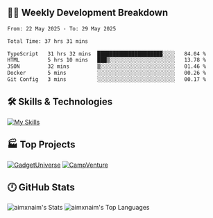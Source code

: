 

## 🧑‍💻 Weekly Development Breakdown

<!--START_SECTION:waka-->

```txt
From: 22 May 2025 - To: 29 May 2025

Total Time: 37 hrs 31 mins

TypeScript   31 hrs 32 mins  █████████████████████░░░░   84.04 %
HTML         5 hrs 10 mins   ███▒░░░░░░░░░░░░░░░░░░░░░   13.78 %
JSON         32 mins         ▒░░░░░░░░░░░░░░░░░░░░░░░░   01.46 %
Docker       5 mins          ░░░░░░░░░░░░░░░░░░░░░░░░░   00.26 %
Git Config   3 mins          ░░░░░░░░░░░░░░░░░░░░░░░░░   00.17 %
```

<!--END_SECTION:waka-->

## 🛠️ Skills & Technologies

[![My Skills](https://skillicons.dev/icons?i=angular,react,docker,mongodb,nodejs,express,github,bootstrap,prisma,postman,postgres&perline=8)](https://skillicons.dev)

## 🏭 Top Projects

[![GadgetUniverse](https://github-readme-stats.vercel.app/api/pin/?username=aimxnaim&repo=GadgetUniverse&theme=dark)](https://github.com/aimxnaim/GadgetUniverse)
[![CampVenture](https://github-readme-stats.vercel.app/api/pin/?username=aimxnaim&repo=CampVenture&theme=dark)](https://github.com/aimxnaim/CampVenture)

## 🕛 GitHub Stats

![aimxnaim's Stats](https://github-readme-stats.vercel.app/api?username=aimxnaim&theme=tokyonight&show_icons=true&hide_border=true&count_private=true)
![aimxnaim's Top Languages](https://github-readme-stats.vercel.app/api/top-langs/?username=aimxnaim&theme=tokyonight&show_icons=true&hide_border=true&layout=compact)





